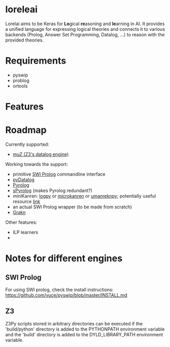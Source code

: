 # loreleai
Lorelai aims to be Keras for **Lo**gical **re**asoning and **le**arning in AI.
It provides a unified language for expressing logical theories and connects it to various backends (Prolog, Answer Set Programming, Datalog, ...) to reason with the provided theories.


# Requirements

  - pyswip
  - problog
  - ortools
  
# Features  
  
# Roadmap

Currently supported:
 - [muZ (Z3's datalog engine)](http://www.cs.tau.ac.il/~msagiv/courses/asv/z3py/fixedpoints-examples.htm)
 
Working towards the support:
 - primitive [SWI Prolog](https://www.swi-prolog.org/) commandline interface
 - [pyDatalog](https://sites.google.com/site/pydatalog/home)
 - [Pyrolog](https://bitbucket.org/cfbolz/pyrolog/src/default/)
 - [sPyrolog](https://github.com/leonweber/spyrolog)  (makes Pyrolog redundant?)
 - miniKanren: [logpy](https://github.com/logpy/logpy) or [microkanren](https://github.com/ethframe/microkanren) or [umanreknpy](https://microkanrenpy.readthedocs.io/en/latest/index.html); potentially useful resource [link](https://stackoverflow.com/questions/11291242/python-dynamically-create-function-at-runtime)
 - an actual SWI Prolog wrapper (to be made from scratch)
 - [Grakn](https://grakn.ai/)
 
Other features:
 - ILP learners
 - 


  
# Notes for different engines

## SWI Prolog
For using SWI prolog, check the install instructions: https://github.com/yuce/pyswip/blob/master/INSTALL.md

## Z3

Z3Py scripts stored in arbitrary directories can be executed if the 'build/python' directory is added to the PYTHONPATH environment variable and the 'build' directory is added to the DYLD_LIBRARY_PATH environment variable.
